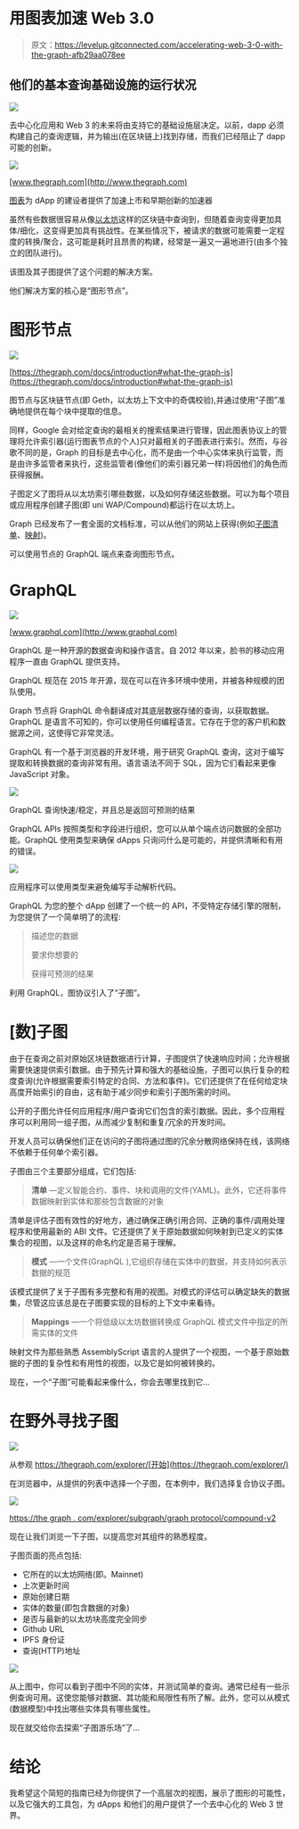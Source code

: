 # 用图表加速 Web 3.0

> 原文：<https://levelup.gitconnected.com/accelerating-web-3-0-with-the-graph-afb29aa078ee>

## 他们的基本查询基础设施的运行状况

![](img/53d60c949e3e1a21dc2a3c55723178af.png)

去中心化应用和 Web 3 的未来将由支持它的基础设施层决定。以前，dapp 必须构建自己的查询逻辑，并为输出(在区块链上)找到存储，而我们已经阻止了 dapp 可能的创新。

![](img/c4a5cbbb71e9836e79795ef3f440b3df.png)

[www.thegraph.com](http://www.thegraph.com)

[图表](http://www.thegraph.com)为 dApp 的建设者提供了加速上市和早期创新的加速器

虽然有些数据很容易从像[以太坊](http://www.ethereum.org)这样的区块链中查询到，但随着查询变得更加具体/细化，这变得更加具有挑战性。在某些情况下，被请求的数据可能需要一定程度的转换/聚合，这可能是耗时且昂贵的构建，经常是一遍又一遍地进行(由多个独立的团队进行)。

该图及其子图提供了这个问题的解决方案。

他们解决方案的核心是“图形节点”。

# 图形节点

![](img/402be757fff5c15d1f3a6c06f343981a.png)

[https://thegraph.com/docs/introduction#what-the-graph-is](https://thegraph.com/docs/introduction#what-the-graph-is)

图节点与区块链节点(即 Geth，以太坊上下文中的奇偶校验),并通过使用“子图”准确地提供在每个块中提取的信息。

同样，Google 会对给定查询的最相关的搜索结果进行管理，因此图表协议上的管理将允许索引器(运行图表节点的个人)只对最相关的子图表进行索引。然而，与谷歌不同的是，Graph 的目标是去中心化，而不是由一个中心实体来执行监管，而是由许多监管者来执行，这些监管者(像他们的索引器兄弟一样)将因他们的角色而获得报酬。

子图定义了图将从以太坊索引哪些数据，以及如何存储这些数据。可以为每个项目或应用程序创建子图(即 uni WAP/Compound)都运行在以太坊上。

Graph 已经发布了一套全面的文档标准，可以从他们的网站上获得(例如[子图清单](https://thegraph.com/docs/define-a-subgraph#the-subgraph-manifest)、[映射](https://thegraph.com/docs/define-a-subgraph#writing-mappings))。

可以使用节点的 GraphQL 端点来查询图形节点。

# GraphQL

![](img/cd13765826b198a99e8e2f081f1d8b1c.png)

[www.graphql.com](http://www.graphql.com)

GraphQL 是一种开源的数据查询和操作语言。自 2012 年以来，脸书的移动应用程序一直由 GraphQL 提供支持。

GraphQL 规范在 2015 年开源，现在可以在许多环境中使用，并被各种规模的团队使用。

Graph 节点将 GraphQL 命令翻译成对其底层数据存储的查询，以获取数据。GraphQL 是语言不可知的，你可以使用任何编程语言。它存在于您的客户机和数据源之间，这使得它非常灵活。

GraphQL 有一个基于浏览器的开发环境，用于研究 GraphQL 查询，这对于编写提取和转换数据的查询非常有用。语言语法不同于 SQL，因为它们看起来更像 JavaScript 对象。

![](img/46f7f47fe451fcdf1216f01d9f2a0731.png)

GraphQL 查询快速/稳定，并且总是返回可预测的结果

GraphQL APIs 按照类型和字段进行组织，您可以从单个端点访问数据的全部功能。GraphQL 使用类型来确保 dApps 只询问什么是可能的，并提供清晰和有用的错误。

![](img/45f0c1288d872009d27a79f3edaf0fd8.png)

应用程序可以使用类型来避免编写手动解析代码。

GraphQL 为您的整个 dApp 创建了一个统一的 API，不受特定存储引擎的限制，为您提供了一个简单明了的流程:

> 描述您的数据
> 
> 要求你想要的
> 
> 获得可预测的结果

利用 GraphQL，图协议引入了“子图”。

# [数]子图

由于在查询之前对原始区块链数据进行计算，子图提供了快速响应时间；允许根据需要快速提供索引数据。由于预先计算和强大的基础设施，子图可以执行复杂的粒度查询(允许根据需要索引特定的合同、方法和事件)。它们还提供了在任何给定块高度开始索引的自由，这有助于减少同步和索引子图所需的时间。

公开的子图允许任何应用程序/用户查询它们包含的索引数据。因此，多个应用程序可以利用同一组子图，从而减少复制和重复/冗余的开发时间。

开发人员可以确保他们正在访问的子图将通过图的冗余分散网络保持在线，该网络不依赖于任何单个索引器。

子图由三个主要部分组成，它们包括:

> **清单** —定义智能合约、事件、块和调用的文件(YAML)。此外，它还将事件数据映射到实体和那些包含数据的对象

清单是评估子图有效性的好地方，通过确保正确引用合同、正确的事件/调用处理程序和使用最新的 ABI 文件。它还提供了关于原始数据如何映射到已定义的实体集合的视图，以及这样的命名约定是否易于理解。

> **模式** —一个文件(GraphQL ),它组织存储在实体中的数据，并支持如何表示数据的规范

该模式提供了关于子图有多完整和有用的视图。对模式的评估可以确定缺失的数据集，尽管这应该总是在子图要实现的目标的上下文中来看待。

> **Mappings** —一个将低级以太坊数据转换成 GraphQL 模式文件中指定的所需实体的文件

映射文件为那些熟悉 AssemblyScript 语言的人提供了一个视图，一个基于原始数据的子图的复杂性和有用性的视图，以及它是如何被转换的。

现在，一个“子图”可能看起来像什么，你会去哪里找到它…

# 在野外寻找子图

![](img/3ac8ec72a21ede2af9234876cbf88610.png)

从参观 https://thegraph.com/explorer/[开始](https://thegraph.com/explorer/)

在浏览器中，从提供的列表中选择一个子图，在本例中，我们选择复合协议子图。

![](img/27bdb52ce1835c698538d31373f3dda5.png)

[https://the graph . com/explorer/subgraph/graph protocol/compound-v2](https://thegraph.com/explorer/subgraph/graphprotocol/compound-v2)

现在让我们浏览一下子图，以提高您对其组件的熟悉程度。

子图页面的亮点包括:

*   它所在的以太坊网络(即。Mainnet)
*   上次更新时间
*   原始创建日期
*   实体的数量(即包含数据的对象)
*   是否与最新的以太坊块高度完全同步
*   Github URL
*   IPFS 身份证
*   查询(HTTP)地址

![](img/2535540d50615ed68440012e701e952c.png)

从上图中，你可以看到子图中不同的实体，并测试简单的查询。通常已经有一些示例查询可用。这使您能够对数据、其功能和局限性有所了解。此外，您可以从模式(数据模型)中找出哪些实体具有哪些属性。

现在就交给你去探索“子图游乐场”了…

# 结论

我希望这个简短的指南已经为你提供了一个高层次的视图，展示了图形的可能性，以及它强大的工具包，为 dApps 和他们的用户提供了一个去中心化的 Web 3 世界。